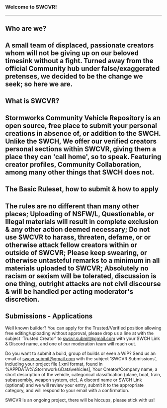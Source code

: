 ### Welcome to SWCVR! ###
------------------------
Who are we?
------------------------
 A small team of displaced, passionate creators whom will not be giving up on our beloved timesink without a fight. Turned away from the official Community hub under false/exaggerated pretenses, we decided to be the change we seek; so here we are.
------------------------
What is SWCVR?
------------------------
Stormworks Community Vehicle Repository is an open source, free place to submit your personal creations in absence of, or addition to the SWCH.
Unlike the SWCH, We offer our verified creators personal sections within SWCVR, giving them a place they can 'call home', so to speak. Featuring creator profiles, Community Collaboration, among many other things that SWCH does not.
------------------------
The Basic Ruleset, how to submit & how to apply
------------------------
The rules are no different than many other places; Uploading of NSFW/L, Questionable, or Illegal materials will result in complete exclusion & any other action deemed necessary;
Do not use SWCVR to harass, threaten, defame, or or otherwise attack fellow creators within or outside of SWCVR;
Please keep swearing, or otherwise untasteful remarks to a minimum in all materials uploaded to SWCVR;
Absolutely no racism or sexism will be tolerated, discussion is one thing, outright attacks are not civil discourse & will be handled per acting moderator's discretion.
------------------------
Submissions - Applications
------------------------
Well known builder? You can apply for the Trusted/Verified position allowing free editing/uploading without approval, please drop us a line at with the subject 'Trusted Creator' to swcvr.submit@gmail.com with your SWCH Link & Discord name, and one of our moderation team will reach out.

Do you want to submit a build, group of builds or even a WiP? Send us an email at swcvr.submit@gmail.com with the subject 'SWCVR Submissions', including your project file [.xml format, found in %APPDATA%\Stormworks\Data\vehicles], Your Creator/Company name, a short description of the vehicle, categorical classification (plane, boat, train, subassembly, weapon system, etc), A discord name or SWCH Link (optional) and we will review your entry, submit it to the appropriate category, and will respond to your email with a confirmation.










SWCVR Is an ongoing project, there will be hiccups, please stick with us!
